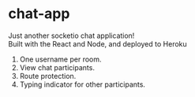 # chat-app
Just another socketio chat application!  
Built with the React and Node, and deployed to Heroku  

1. One username per room.
2. View chat participants.
3. Route protection.
4. Typing indicator for other participants.

